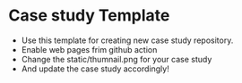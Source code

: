 # Case study Template

- Use this template for creating new case study repository.
- Enable web pages frim github action
- Change the static/thumnail.png for your case study
- And update the case study accordingly!
